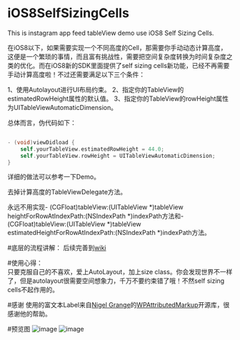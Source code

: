 iOS8SelfSizingCells
===================

This is instagram app feed tableView demo use iOS8 Self Sizing Cells.


在iOS8以下，如果需要实现一个不同高度的Cell，那需要你手动动态计算高度，这便是一个繁琐的事情，而且富有挑战性，需要把空间复杂度转换为时间复杂度之类的优化。而在iOS8新的SDK里面提供了self sizing cells新功能，已经不再需要手动计算高度啦！不过还需要满足以下三个条件：

1、使用Autolayout进行UI布局约束。
2、指定你的TableView的estimatedRowHeight属性的默认值。
3、指定你的TableView的rowHeight属性为UITableViewAutomaticDimension。

总体而言，伪代码如下：

```objective-c

- (void)viewDidload {
    self.yourTableView.estimatedRowHeight = 44.0;
    self.yourTableView.rowHeight = UITableViewAutomaticDimension;
}

```

详细的做法可以参考一下Demo。


去掉计算高度的TableViewDelegate方法。

永远不用实现- (CGFloat)tableView:(UITableView *)tableView heightForRowAtIndexPath:(NSIndexPath *)indexPath方法和- (CGFloat)tableView:(UITableView *)tableView estimatedHeightForRowAtIndexPath:(NSIndexPath *)indexPath方法。


#底层的流程讲解：
后续完善到[wiki](https://github.com/xhzengAIB/iOS8SelfSizingCells/wiki/%E5%BA%95%E5%B1%82%E5%8E%9F%E7%90%86)


#使用心得：                    
只要克服自己的不喜欢，爱上AutoLayout，加上size class。你会发现世界不一样了，但是autolayout很需要空间想象力，千万不要约束错了哦！不然self sizing cells不起作用的。


#感谢
使用的富文本Label来自[Nigel Grange](https://github.com/nigelgrange)的[WPAttributedMarkup](https://github.com/nigelgrange/WPAttributedMarkup)开源库，很感谢他的帮助。                    


#预览图
![image](https://github.com/xhzengAIB/LearnEnglish/raw/master/Screenshots/InstagramFeedTableView2.png)
![image](https://github.com/xhzengAIB/LearnEnglish/raw/master/Screenshots/InstagramFeedTableView1.png)
